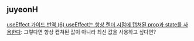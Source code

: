 <h2>juyeonH</h2><a href="https://www.notion.so/study66/A-Complete-Guide-to-useEffect-e4d7d28d98f442ddb3352e643140aea0#db55a1152dd040a98ccba822d08261d9">useEffect 가이드 번역 (6) useEffect는 항상 렌더 시점에 캡쳐된 prop과 state를 사용한다</a>: 그렇다면 항상 캡쳐된 값이 아니라 최신 값을 사용하고 싶다면?